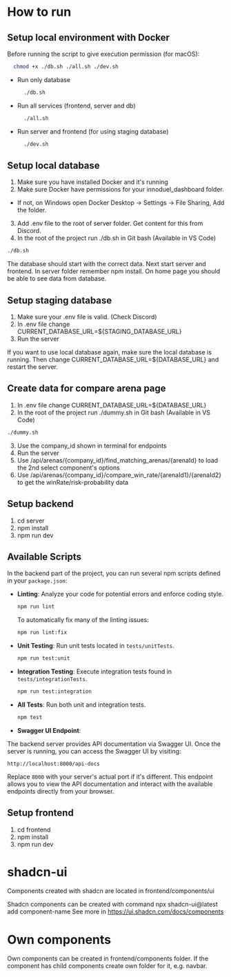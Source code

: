 # How to run

## Setup local environment with Docker

Before running the script to give execution permission (for macOS):
  ```bash
    chmod +x ./db.sh ./all.sh ./dev.sh
  ```

- Run only database
  ```bash
    ./db.sh
  ```

- Run all services (frontend, server and db)
  ```bash
    ./all.sh
  ```

- Run server and frontend (for using staging database)
  ```bash
    ./dev.sh
  ```

## Setup local database
1. Make sure you have installed Docker and it's running
2. Make sure Docker have permissions for your innoduel_dashboard folder.
- If not, on Windows open Docker Desktop -> Settings -> File Sharing, Add the folder.
3. Add .env file to the root of server folder. Get content for this from Discord. 
4. In the root of the project run ./db.sh in Git bash (Available in VS Code)
  ```bash
  ./db.sh
  ```
The database should start with the correct data. Next start server and frontend. In server folder remember npm install. 
On home page you should be able to see data from database.

## Setup staging database
1. Make sure your .env file is valid. (Check Discord)
2. In .env file change CURRENT_DATABASE_URL=${STAGING_DATABASE_URL}
3. Run the server

If you want to use local database again, make sure the local database is running.
Then change CURRENT_DATABASE_URL=${DATABASE_URL} and restart the server.

## Create data for compare arena page
1. In .env file change CURRENT_DATABASE_URL=${DATABASE_URL}
2. In the root of the project run ./dummy.sh in Git bash (Available in VS Code)
  ```bash
  ./dummy.sh
  ```
3. Use the company_id shown in terminal for endpoints
4. Run the server
5. Use /api/arenas/{company_id}/find_matching_arenas/{arenaId} to load the 2nd select component's options
6. Use /api/arenas/{company_id}/compare_win_rate/{arenaId1}/{arenaId2} to get the winRate/risk-probability data

## Setup backend

1. cd server
2. npm install
3. npm run dev

## Available Scripts

In the backend part of the project, you can run several npm scripts defined in your `package.json`:

- **Linting**: Analyze your code for potential errors and enforce coding style.

  ```bash
  npm run lint
  ```

  To automatically fix many of the linting issues:

  ```bash
  npm run lint:fix
  ```

- **Unit Testing**: Run unit tests located in `tests/unitTests`.

  ```bash
  npm run test:unit
  ```

- **Integration Testing**: Execute integration tests found in `tests/integrationTests`.

  ```bash
  npm run test:integration
  ```

- **All Tests**: Run both unit and integration tests.

  ```bash
  npm test
  ```

- **Swagger UI Endpoint**:

The backend server provides API documentation via Swagger UI. Once the server is running, you can access the Swagger UI by visiting:

```
http://localhost:8000/api-docs
```

Replace `8000` with your server's actual port if it's different. This endpoint allows you to view the API documentation and interact with the available endpoints directly from your browser.

## Setup frontend

1. cd frontend
2. npm install
3. npm run dev

# shadcn-ui

Components created with shadcn are located in frontend/components/ui

Shadcn components can be created with command npx shadcn-ui@latest add component-name
See more in https://ui.shadcn.com/docs/components

# Own components

Own components can be created in frontend/components folder.
If the component has child components create own folder for it, e.g. navbar.
